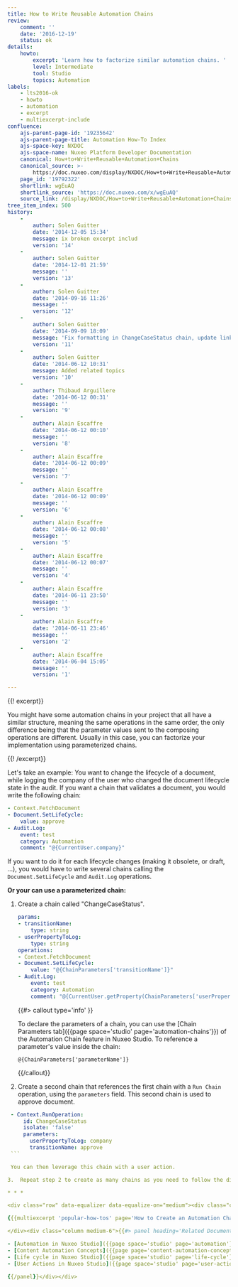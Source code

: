 ```yaml
---
title: How to Write Reusable Automation Chains
review:
    comment: ''
    date: '2016-12-19'
    status: ok
details:
    howto:
        excerpt: 'Learn how to factorize similar automation chains. '
        level: Intermediate
        tool: Studio
        topics: Automation
labels:
    - lts2016-ok
    - howto
    - automation
    - excerpt
    - multiexcerpt-include
confluence:
    ajs-parent-page-id: '19235642'
    ajs-parent-page-title: Automation How-To Index
    ajs-space-key: NXDOC
    ajs-space-name: Nuxeo Platform Developer Documentation
    canonical: How+to+Write+Reusable+Automation+Chains
    canonical_source: >-
        https://doc.nuxeo.com/display/NXDOC/How+to+Write+Reusable+Automation+Chains
    page_id: '19792322'
    shortlink: wgEuAQ
    shortlink_source: 'https://doc.nuxeo.com/x/wgEuAQ'
    source_link: /display/NXDOC/How+to+Write+Reusable+Automation+Chains
tree_item_index: 500
history:
    -
        author: Solen Guitter
        date: '2014-12-05 15:34'
        message: ix broken excerpt includ
        version: '14'
    -
        author: Solen Guitter
        date: '2014-12-01 21:59'
        message: ''
        version: '13'
    -
        author: Solen Guitter
        date: '2014-09-16 11:26'
        message: ''
        version: '12'
    -
        author: Solen Guitter
        date: '2014-09-09 18:09'
        message: 'Fix formatting in ChangeCaseStatus chain, update links'
        version: '11'
    -
        author: Solen Guitter
        date: '2014-06-12 10:31'
        message: Added related topics
        version: '10'
    -
        author: Thibaud Arguillere
        date: '2014-06-12 00:31'
        message: ''
        version: '9'
    -
        author: Alain Escaffre
        date: '2014-06-12 00:10'
        message: ''
        version: '8'
    -
        author: Alain Escaffre
        date: '2014-06-12 00:09'
        message: ''
        version: '7'
    -
        author: Alain Escaffre
        date: '2014-06-12 00:09'
        message: ''
        version: '6'
    -
        author: Alain Escaffre
        date: '2014-06-12 00:08'
        message: ''
        version: '5'
    -
        author: Alain Escaffre
        date: '2014-06-12 00:07'
        message: ''
        version: '4'
    -
        author: Alain Escaffre
        date: '2014-06-11 23:50'
        message: ''
        version: '3'
    -
        author: Alain Escaffre
        date: '2014-06-11 23:46'
        message: ''
        version: '2'
    -
        author: Alain Escaffre
        date: '2014-06-04 15:05'
        message: ''
        version: '1'

---
```

{{! excerpt}}

You might have some automation chains in your project that all have a similar structure, meaning the same operations in the same order, the only difference being that the parameter values sent to the composing operations are different. Usually in this case, you can factorize your implementation using parameterized chains.

{{! /excerpt}}

Let's take an example: You want to change the lifecycle of a document, while logging the company of the user who changed the document lifecycle state in the audit. If you want a chain that validates a document, you would write the following chain:

```yaml
- Context.FetchDocument
- Document.SetLifeCycle:
    value: approve
- Audit.Log:
    event: test
    category: Automation
    comment: "@{CurrentUser.company}"
```

If you want to do it for each lifecycle changes (making it obsolete, or draft, ...), you would have to write several chains calling the `Document.SetLifeCycle` and `Audit.Log` operations.

**Or your can use a parameterized chain:**

1.  Create a chain called "ChangeCaseStatus".

    ```yaml
    params:
    - transitionName:
        type: string
    - userPropertyToLog:
        type: string
    operations:
    - Context.FetchDocument
    - Document.SetLifeCycle:
        value: "@{ChainParameters['transitionName']}"
    - Audit.Log:
        event: test
        category: Automation
        comment: "@{CurrentUser.getProperty(ChainParameters['userPropertyToLog'])}"
    ```

    {{#> callout type='info' }}

    To declare the parameters of a chain, you can use the [Chain Parameters tab]({{page space='studio' page='automation-chains'}}) of the Automation Chain feature in Nuxeo Studio. To reference a parameter's value inside the chain:

    `@{ChainParameters['parameterName']}`

    {{/callout}}
2.  Create a second chain that references the first chain with a `Run Chain` operation, using the `parameters` field. This second chain is used to approve document.

   ```yaml
    - Context.RunOperation:
        id: ChangeCaseStatus
        isolate: 'false'
        parameters:
          userPropertyToLog: company
          transitionName: approve
    ```

    You can then leverage this chain with a user action.

3.  Repeat step 2 to create as many chains as you need to follow the different lifecycle transitions.

* * *

<div class="row" data-equalizer data-equalize-on="medium"><div class="column medium-6">

{{{multiexcerpt 'popular-how-tos' page='How to Create an Automation Chain'}}}

</div><div class="column medium-6">{{#> panel heading='Related Documentation'}}

- [Automation in Nuxeo Studio]({{page space='studio' page='automation'}})
- [Content Automation Concepts]({{page page='content-automation-concepts'}})
- [Life cycle in Nuxeo Studio]({{page space='studio' page='life-cycle'}})
- [User Actions in Nuxeo Studio]({{page space='studio' page='user-actions'}})

{{/panel}}</div></div>
